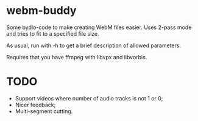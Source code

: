 webm-buddy
==========

Some bydlo-code to make creating WebM files easier. Uses 2-pass mode and tries to fit to a specified file size.

As usual, run with -h to get a brief description of allowed parameters.

Requires that you have ffmpeg with libvpx and libvorbis.

TODO
====

* Support videos where number of audio tracks is not 1 or 0;
* Nicer feedback;
* Multi-segment cutting.
